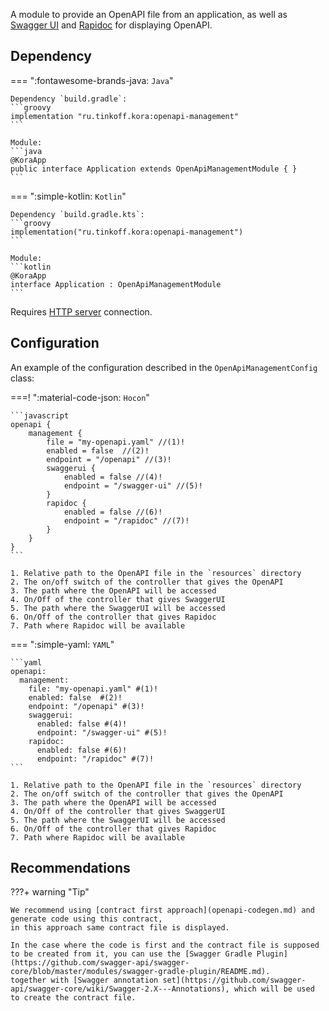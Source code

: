 A module to provide an OpenAPI file from an application,
as well as [Swagger UI](https://swagger.io/tools/swagger-ui/) and [Rapidoc](https://rapidocweb.com/) for displaying OpenAPI.

## Dependency

=== ":fontawesome-brands-java: `Java`"

    Dependency `build.gradle`:
    ```groovy
    implementation "ru.tinkoff.kora:openapi-management"
    ```

    Module:
    ```java
    @KoraApp
    public interface Application extends OpenApiManagementModule { }
    ```

=== ":simple-kotlin: `Kotlin`"

    Dependency `build.gradle.kts`:
    ```groovy
    implementation("ru.tinkoff.kora:openapi-management")
    ```

    Module:
    ```kotlin
    @KoraApp
    interface Application : OpenApiManagementModule
    ```

Requires [HTTP server](http-server.md) connection.

## Configuration

An example of the configuration described in the `OpenApiManagementConfig` class:

===! ":material-code-json: `Hocon`"

    ```javascript
    openapi {
        management {
            file = "my-openapi.yaml" //(1)!
            enabled = false  //(2)!
            endpoint = "/openapi" //(3)!
            swaggerui {
                enabled = false //(4)!
                endpoint = "/swagger-ui" //(5)!
            }
            rapidoc {
                enabled = false //(6)!
                endpoint = "/rapidoc" //(7)!
            }
        }
    }
    ```

    1. Relative path to the OpenAPI file in the `resources` directory
    2. The on/off switch of the controller that gives the OpenAPI
    3. The path where the OpenAPI will be accessed
    4. On/Off of the controller that gives SwaggerUI
    5. The path where the SwaggerUI will be accessed
    6. On/Off of the controller that gives Rapidoc
    7. Path where Rapidoc will be available

=== ":simple-yaml: `YAML`"

    ```yaml
    openapi:
      management:
        file: "my-openapi.yaml" #(1)!
        enabled: false  #(2)!
        endpoint: "/openapi" #(3)!
        swaggerui:
          enabled: false #(4)!
          endpoint: "/swagger-ui" #(5)!
        rapidoc:
          enabled: false #(6)!
          endpoint: "/rapidoc" #(7)!
    ```

    1. Relative path to the OpenAPI file in the `resources` directory
    2. The on/off switch of the controller that gives the OpenAPI
    3. The path where the OpenAPI will be accessed
    4. On/Off of the controller that gives SwaggerUI
    5. The path where the SwaggerUI will be accessed
    6. On/Off of the controller that gives Rapidoc
    7. Path where Rapidoc will be available

## Recommendations

???+ warning "Tip"

    We recommend using [contract first approach](openapi-codegen.md) and generate code using this contract, 
    in this approach same contract file is displayed.

    In the case where the code is first and the contract file is supposed to be created from it, you can use the [Swagger Gradle Plugin](https://github.com/swagger-api/swagger-core/blob/master/modules/swagger-gradle-plugin/README.md).
    together with [Swagger annotation set](https://github.com/swagger-api/swagger-core/wiki/Swagger-2.X---Annotations), which will be used to create the contract file.
